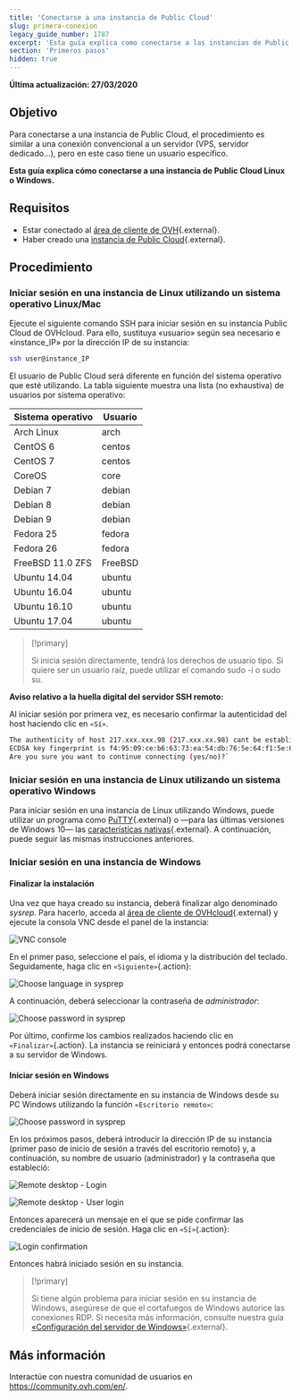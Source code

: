 ```yaml
---
title: 'Conectarse a una instancia de Public Cloud'
slug: primera-conexion
legacy_guide_number: 1787
excerpt: 'Esta guía explica como conectarse a las instancias de Public Cloud de OVHcloud utilizando Windows y Linux'
section: 'Primeros pasos'
hidden: true
---
```


**Última actualización: 27/03/2020**

## Objetivo

Para conectarse a una instancia de Public Cloud, el procedimiento es similar a una conexión convencional a un servidor (VPS, servidor dedicado...), pero en este caso tiene un usuario específico.

**Esta guía explica cómo conectarse a una instancia de Public Cloud Linux o Windows.**


## Requisitos

- Estar conectado al [área de cliente de OVH](https://ca.ovh.com/auth/?action=gotomanager&from=https://www.ovh.com/world/&ovhSubsidiary=ws){.external}.
- Haber creado una [instancia de Public Cloud]({ovh_www}/public-cloud/){.external}.


## Procedimiento

### Iniciar sesión en una instancia de Linux utilizando un sistema operativo Linux/Mac

Ejecute el siguiente comando SSH para iniciar sesión en su instancia Public Cloud de OVHcloud. Para ello, sustituya «usuario» según sea necesario e «instance_IP» por la dirección IP de su instancia:

```sh
ssh user@instance_IP
```

El usuario de Public Cloud será diferente en función del sistema operativo que esté utilizando. La tabla siguiente muestra una lista (no exhaustiva) de usuarios por sistema operativo:

|Sistema operativo|Usuario|
|---|---|
|Arch Linux|arch|
|CentOS 6|centos|
|CentOS 7|centos|
|CoreOS|core|
|Debian 7|debian|
|Debian 8|debian|
|Debian 9|debian|
|Fedora 25|fedora|
|Fedora 26|fedora|
|FreeBSD 11.0 ZFS|FreeBSD|
|Ubuntu 14.04|ubuntu|
|Ubuntu 16.04|ubuntu|
|Ubuntu 16.10|ubuntu|
|Ubuntu 17.04|ubuntu|

> [!primary]
>
> Si inicia sesión directamente, tendrá los derechos de usuario tipo. Si quiere ser un usuario raíz, puede utilizar el comando sudo -i o sudo su.
>


**Aviso relativo a la huella digital del servidor SSH remoto:**

Al iniciar sesión por primera vez, es necesario confirmar la autenticidad del host haciendo clic en `«Sí»`.

```sh
The authenticity of host 217.xxx.xxx.98 (217.xxx.xx.98) cant be established.
ECDSA key fingerprint is f4:95:09:ce:b6:63:73:ea:54:db:76:5e:64:f1:5e:6d.
Are you sure you want to continue connecting (yes/no)?`
```


### Iniciar sesión en una instancia de Linux utilizando un sistema operativo Windows

Para iniciar sesión en una instancia de Linux utilizando Windows, puede utilizar un programa como [PuTTY](https://www.putty.org/){.external} o —para las últimas versiones de Windows 10— las [características nativas](https://docs.microsoft.com/es-es/windows/wsl/about){.external}. A continuación, puede seguir las mismas instrucciones anteriores.


### Iniciar sesión en una instancia de Windows

#### Finalizar la instalación

Una vez que haya creado su instancia, deberá finalizar algo denominado *sysrep*. Para hacerlo, acceda al [área de cliente de OVHcloud](https://ca.ovh.com/auth/?action=gotomanager&from=https://www.ovh.com/world/&ovhSubsidiary=ws){.external} y ejecute la consola VNC desde el panel de la instancia:

![VNC console](images/vnc_console.png)

En el primer paso, seleccione el país, el idioma y la distribución del teclado. Seguidamente, haga clic en `«Siguiente»`{.action}:

![Choose language in sysprep](images/sysprep_first_step.png)

A continuación, deberá seleccionar la contraseña de *administrador*:

![Choose password in sysprep](images/sysprep_password.png)

Por último, confirme los cambios realizados haciendo clic en `«Finalizar»`{.action}. La instancia se reiniciará y entonces podrá conectarse a su servidor de Windows.


#### Iniciar sesión en Windows

Deberá iniciar sesión directamente en su instancia de Windows desde su PC Windows utilizando la función `«Escritorio remoto»`:

![Choose password in sysprep](images/remote_desktop.png)

En los próximos pasos, deberá introducir la dirección IP de su instancia (primer paso de inicio de sesión a través del escritorio remoto) y, a continuación, su nombre de usuario (administrador) y la contraseña que estableció:

![Remote desktop - Login](images/remote_desktop_connection_IP.png)

![Remote desktop - User login](images/remote_desktop_connection_user.png)

Entonces aparecerá un mensaje en el que se pide confirmar las credenciales de inicio de sesión. Haga clic en `«Sí»`{.action}:

![Login confirmation](images/connection_validation.png)

Entonces habrá iniciado sesión en su instancia.

> [!primary]
>
> Si tiene algún problema para iniciar sesión en su instancia de Windows, asegúrese de que el cortafuegos de Windows autorice las conexiones RDP. Si necesita más información, consulte nuestra guía [«Configuración del servidor de Windows»](../../vps/windows-first-config/){.external}.
> 


## Más información

Interactúe con nuestra comunidad de usuarios en <https://community.ovh.com/en/>.
